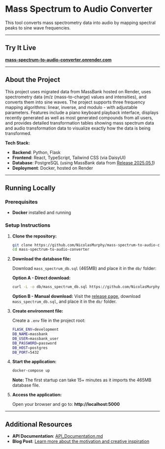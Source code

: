 # Mass Spectrum to Audio Converter

This tool converts mass spectrometry data into audio by mapping spectral peaks to sine wave frequencies.

---

## Try It Live

**[mass-spectrum-to-audio-converter.onrender.com](https://mass-spectrum-to-audio-converter.onrender.com)**

---

## About the Project

This project uses migrated data from MassBank hosted on Render, uses spectrometry data (m/z (mass-to-charge) values and intensities), and converts them into sine waves. The project supports three frequency mapping algorithms: linear, inverse, and modulo - with adjustable parameters. Features include a piano keyboard playback interface, displays recently generated as well as most generated compounds from all users, and provides detailed transformation tables showing mass spectrum data and audio transformation data to visualize exactly how the data is being transformed.

**Tech Stack:**

- **Backend**: Python, Flask
- **Frontend**: React, TypeScript, Tailwind CSS (via DaisyUI)
- **Database**: PostgreSQL (using MassBank data from [Release 2025.05.1](https://github.com/MassBank/MassBank-data/releases/tag/2025.05.1))
- **Deployment**: Docker, hosted on Render

---

## Running Locally

### Prerequisites

- **Docker** installed and running

### Setup Instructions

1. **Clone the repository:**

   ```bash
   git clone https://github.com/NicolasMurphy/mass-spectrum-to-audio-converter.git
   cd mass-spectrum-to-audio-converter
   ```

2. **Download the database file:**

   Download `mass_spectrum_db.sql` (465MB) and place it in the `db/` folder:

   **Option A - Direct download:**

   ```bash
   curl -L -o db/mass_spectrum_db.sql https://github.com/NicolasMurphy/mass-spectrum-to-audio-converter/releases/download/2025-08-19/mass_spectrum_db.sql
   ```

   **Option B - Manual download:**
   Visit the [release page](https://github.com/NicolasMurphy/mass-spectrum-to-audio-converter/releases/tag/2025-08-19), download `mass_spectrum_db.sql`, and place it in the `db/` folder.

3. **Create environment file:**

   Create a `.env` file in the project root:

   ```bash
   FLASK_ENV=development
   DB_NAME=massbank
   DB_USER=massbank_user
   DB_PASSWORD=password
   DB_HOST=postgres
   DB_PORT=5432
   ```

4. **Start the application:**

   ```bash
   docker-compose up
   ```

   **Note:** The first startup can take 15+ minutes as it imports the 465MB database file.

5. **Access the application:**

   Open your browser and go to: **http://localhost:5000**

---

## Additional Resources

- **API Documentation**: [API_Documentation.md](API_Documentation.md)
- **Blog Post**: [Learn more about the motivation and creative inspiration](https://www.nicolasmurphy.com/blog/mass-spectrometry-music)
